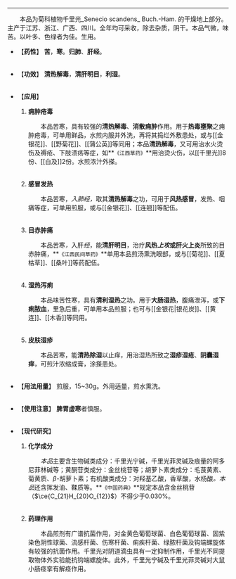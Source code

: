 ---

&emsp;&emsp;本品为菊科植物千里光_Senecio scandens_ Buch.-Ham. 的干燥地上部分。主产于江苏、浙江、广西、四川。全年均可采收，除去杂质，阴干。本品气微，味苦。以叶多、色绿者为佳。生用。

- 【**药性**】
	**苦**，**寒**。**归肺**、**肝经**。<br></br>

- 【**功效**】
	**清热解毒**，**清肝明目**，**利湿**。<br></br>

- 【**应用**】
	1. **痈肿疮毒**
		
		&emsp;&emsp;本品苦寒，具有较强的**清热解毒**、**消散痈肿**作用。用于**热毒壅聚**之痈肿疮毒，可单用鲜品，水煎内服并外洗，再将其捣烂外敷患处，或与[[金银花]]、[[野菊花]]、[[蒲公英]]等同用；本品**清热解毒**，又可用治水火烫伤及褥疮、下肢溃疡等症，如**`《江西草药》`**用治烫火伤，以[[千里光]]8份、[[白及]]2份。水煎浓汁外搽。<br></br>
	
	2. **感冒发热**
		
		&emsp;&emsp;本品苦寒，<dfn>入肺经，</dfn>取其**清热解毒**之功，可用于**风热感冒**，发热、咽痛等症，可单用煎服，或与[[金银花]]、[[连翘]]等配伍。<br></br>
	
	3. **目赤肿痛**
		
		&emsp;&emsp;本品苦寒<dfn>，</dfn>入肝<dfn>经</dfn>，能**清肝明目**，治疗**风热<dfn>上攻</dfn>**或**肝火上炎**所致的目赤肿痛，**`《江西民间草药》`**单用本品煎汤熏洗眼部，或与[[菊花]]、[[夏枯草]]、[[桑叶]]等药配伍。<br></br>
	
	4. **湿热泻痢**
		
		&emsp;&emsp;本品味苦性寒，具有**清利湿热**之功。用于**大肠湿热**，腹痛泄泻，或**下痢脓血**，里急后重，可单用本品煎服；也可与[[金银花|银花炭]]、[[黄连]]、[[木香]]等同用。<br></br>
	
	5. **皮肤湿疹**
		
		&emsp;&emsp;本品苦寒，能**清热除湿**以止痒，用治湿热所致之**湿疹湿疮**、**阴囊湿痒**，可煎汁浓缩成膏，涂搽患处。<br></br>

- 【**用法用量**】
	煎服，15~30g。外用适量，煎水熏洗。<br></br>

- 【**使用注意**】
	**脾胃虚寒**者慎服。<br></br>

- 【**现代研究**】
	1. **化学成分**
		
		&emsp;&emsp;<dfn>本品</dfn>主要含生物碱类成分：千里光宁碱，千里光菲灵碱及痕量的阿多尼菲林碱等；黄酮苷类成分：金丝桃苷等；胡萝卜素类成分：毛茛黄素、菊黄质、$β$-胡萝卜素；有机酸类成分：对羟基乙酸，香草酸，水杨酸<dfn>。本品</dfn>还含挥发油、鞣质等。**`《中国药典》`**规定本品含金丝桃苷（$\ce{C_{21}H_{20}O_{12}}$）不得少于0.030%。<br></br>
	
	2. **药理作用**
		
		&emsp;&emsp;本品煎剂有广谱抗菌作用，对金黄色葡萄球菌、白色葡萄球菌、固紫染色阴性球菌、流感杆菌、伤寒杆菌、痢疾杆菌、绿脓杆菌及钩端螺旋体有较强的抗菌作用。千里光对阴道滴虫具有一定抑制作用，千里光不同提取物体外实验能抗钩端螺旋体。此外，千里光宁碱及千里光菲灵碱对大鼠小肠痉挛有解痉作用。
